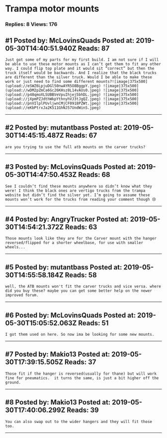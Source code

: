 # Trampa motor mounts

### Replies: 8 Views: 176

## \#1 Posted by: McLovinsQuads Posted at: 2019-05-30T14:40:51.940Z Reads: 87

```
Just got some of my parts for my first build. I am not sure if I will be able to use these motor mounts as I can’t get them to fit any other way. I could flip top plate and it would sit “correct” but then the truck itself would be backwards. And I realize that the black trucks are different than the silver truck. Would I be able to make these work or just need to find some different mounts?![image|375x500](upload://eSWZ6LpjuDGl50nwAYR5O8BggpY.jpeg) ![image|375x500](upload://wDM2pZmCa6Gc26KHsz8L14vAUs0.jpeg) ![image|375x500](upload://p48qmoXLSUBBVeVpuIhjej5bhDL.jpeg) ![image|375x500](upload://jXpmPZJdthWkpYthnyhVJ3tJgQZ.jpeg) ![image|375x500](upload://pnVIlplPUvljwnCMjCF0918PZWt.jpeg) ![image|375x500](upload://eKbPtrxJa2K511GhNJ57UndWinS.jpeg)
```

---
## \#2 Posted by: mutantbass Posted at: 2019-05-30T14:45:15.487Z Reads: 67

```
are you trying to use the full atb mounts on the carver trucks?
```

---
## \#3 Posted by: McLovinsQuads Posted at: 2019-05-30T14:47:50.453Z Reads: 68

```
See I couldn’t find these mounts anywhere so didn’t know what they were! I think the black ones are vertigo trucks from the trampa website but didn’t find the silver yet. I’m going to assume these mounts won’t work for the trucks from reading your comment though 😢
```

---
## \#4 Posted by: AngryTrucker Posted at: 2019-05-30T14:54:21.372Z Reads: 63

```
Those mounts look like they are for the Carver mount with the hanger reversed/flipped for a shorter wheelbase, for use with smaller wheels...
```

---
## \#5 Posted by: mutantbass Posted at: 2019-05-30T14:55:58.184Z Reads: 58

```
well, the ATB mounts won't fit the carver trucks and vice versa. where did you buy these? maybe you can get some better help on the newer improved forum.
```

---
## \#6 Posted by: McLovinsQuads Posted at: 2019-05-30T15:05:52.063Z Reads: 51

```
I got them used on here. So now ima be looking for some new mounts.
```

---
## \#7 Posted by: Makio13 Posted at: 2019-05-30T17:39:15.505Z Reads: 37

```
Those fit if the hanger is reversed(usually for thane) but will work fine for pneumatics.  it turns the same, is just a bit higher off the ground.
```

---
## \#8 Posted by: Makio13 Posted at: 2019-05-30T17:40:06.299Z Reads: 39

```
You can also swap out to the wider hangers and they will fit those too.
```

---
